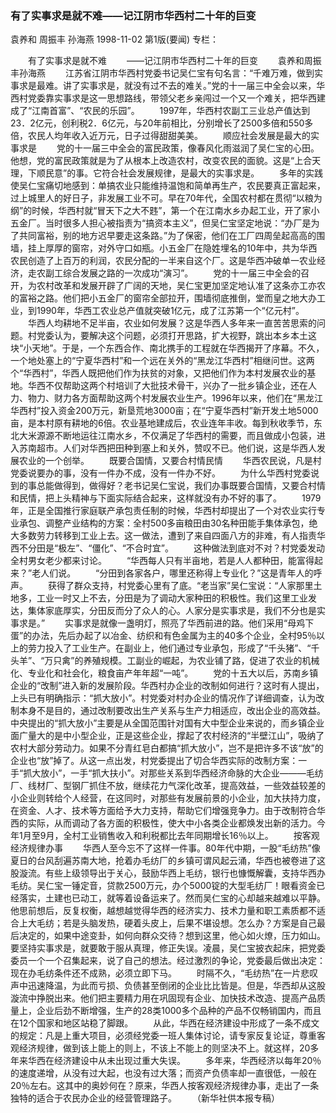 ### 有了实事求是就不难——记江阴市华西村二十年的巨变
袁养和  周振丰  孙海燕
1998-11-02
第1版(要闻)
专栏：

　　有了实事求是就不难
　　——记江阴市华西村二十年的巨变
　　袁养和周振丰孙海燕
　　江苏省江阴市华西村党委书记吴仁宝有句名言：“千难万难，做到实事求是最难。讲了实事求是，就没有过不去的难关。”党的十一届三中全会以来，华西村党委靠实事求是这一思想路线，带领父老乡亲闯过一个又一个难关，把华西建成了“江南首富”、“农民的乐园”。
　　1997年，华西村农副工三业总产值达到23．2亿元，创利税2．6亿元，与20年前相比，分别增长了2500多倍和550多倍，农民人均年收入近万元，日子过得甜甜美美。
　　顺应社会发展是最大的实事求是
　　党的十一届三中全会的富民政策，像春风化雨滋润了吴仁宝的心田。他想，党的富民政策就是为了从根本上改造农村，改变农民的面貌。这是“上合天理，下顺民意”的事。它符合社会发展规律，是最大的实事求是。
　　多年的实践使吴仁宝痛切地感到：单搞农业只能维持温饱和简单再生产，农民要真正富起来，过上城里人的好日子，非发展工业不可。早在70年代，全国农村都在贯彻“以粮为纲”的时候，华西村就“冒天下之大不韪”，第一个在江南水乡办起工业，开了家小五金厂。当时很多人担心被指责为“搞资本主义”，但吴仁宝坚定地说：“办厂是为了共同富裕，别的地方迟早要走这条路。”为了保密，他们在工厂四周垒起高高的围墙，挂上厚厚的窗帘，对外守口如瓶。小五金厂在隐姓埋名的10年中，共为华西农民创造了上百万的利润，农民分配的一半来自这个厂。这是华西冲破单一农业经济，走农副工综合发展之路的一次成功“演习”。
　　党的十一届三中全会的召开，为农村改革和发展开辟了广阔的天地，吴仁宝更加坚定地认准了这条亦工亦农的富裕之路。他们把小五金厂的窗帘全部拉开，围墙彻底推倒，堂而皇之地大办工业，到1990年，华西工农业总产值就突破1亿元，成了江苏第一个“亿元村”。
　　华西人均耕地不足半亩，农业如何发展？这是华西人多年来一直苦苦思索的问题。村党委认为，要解决这个问题，必须打开思路，扩大视野，跳出本乡本土这块“小天地”。于是，一个东西合作、南北携手的工程就在华西揭开了序幕。不久，一个地处塞上的“宁夏华西村”和一个远在关外的“黑龙江华西村”相继问世。这两个“华西村”，华西人既把他们作为扶贫的对象，又把他们作为本村发展农业的基地。华西不仅帮助这两个村培训了大批技术骨干，兴办了一批乡镇企业，还在人力、物力、财力各方面帮助这两个村发展农业生产。1996年以来，他们在“黑龙江华西村”投入资金200万元，新垦荒地3000亩；在“宁夏华西村”新开发土地5000亩，是本村原有耕地的6倍。农业基地建成后，农业连年丰收。每到秋收季节，东北大米源源不断地运往江南水乡，不仅满足了华西村的需要，而且做成小包装，进入苏南超市。人们对华西把田种到塞上和关外，赞叹不已。他们说，这是华西人发展农业的一个创举。
　　既要合国情，又要合村情民情
　　华西农民说，凡是村党委说要办的事，没有一件办不成，没有一件办不好。
　　为什么华西村党委说到的事总能做得到，做得好？老书记吴仁宝说，我们办事既要合国情，又要合村情和民情，把上头精神与下面实际结合起来，这样就没有办不好的事了。
　　1979年，正是全国推行家庭联产承包责任制的时候，华西村却提出了一个对农业实行专业承包、调整产业结构的方案：全村500多亩粮田由30名种田能手集体承包，绝大多数劳力转移到工业上去。这一做法，遭到了来自四面八方的非难，有人指责华西不分田是“极左”、“僵化”、“不合时宜”。
　　这种做法到底对不对？村党委发动全村男女老少都来讨论。
　　“华西每人只有半亩地，若是人人都种田，能富得起来？”老人们说。
　　“分田到各家各户，哪里还称得上专业化？”这是青年人的呼声。
　　获得了群众支持，村党委心里有了底。“老当家”吴仁宝说：“人家那里土地多，工业一时又上不去，分田是为了调动大家种田的积极性。我们这里工业发达，集体家底厚实，分田反而分了众人的心。人家分是实事求是，我们不分也是实事求是。”
　　实事求是就像一盏明灯，照亮了华西前进的路。他们采用“母鸡下蛋”的办法，先后办起了以冶金、纺织和有色金属为主的40多个企业，全村95％以上的劳力投入了工业生产。在副业上，他们通过专业承包，形成了“千头猪”、“千头羊”、“万只禽”的养殖规模。工副业的崛起，为农业铺了路，促进了农业的机械化、专业化和社会化，粮食亩产年年超“一吨”。
　　党的十五大以后，苏南乡镇企业的“改制”进入新的发展阶段。华西村办企业的改制如何进行？这时有人提出，上头已有明确指示：“抓大放小”。村党委对村办企业的情况作了详细调查，认为改制本身不是目的，通过改制要改出生产关系与生产力相适应，改出企业的高效益。中央提出的“抓大放小”主要是从全国范围针对国有大中型企业来说的，而乡镇企业面广量大的是中小型企业，正是这些企业，撑起了农村经济的“半壁江山”，吸纳了农村大部分劳动力。如果不分青红皂白都搞“抓大放小”，岂不是把许多不该“放”的企业也“放”掉了。从这一点出发，村党委提出了切合华西实际的改制方案：一手“抓大放小”，一手“抓大扶小”。对那些关系到华西经济命脉的大企业———毛纺厂、线材厂、型钢厂抓住不放，继续花力气深化改革，提高效益，一些效益较差的小企业则转给个人经营，在这同时，对那些有发展前景的小企业，加大扶持力度，在资金、人才、技术等方面给予大力支持，帮助它们增强竞争力。由于改制符合华西的实际，从而调动了各方面的积极性，使大中小各类企业都焕发出新的活力。今年1月至9月，全村工业销售收入和利税都比去年同期增长16％以上。
　　按客观经济规律办事
　　华西人至今忘不了这样一件事。80年代中期，一股“毛纺热”像夏日的台风刮遍苏南大地，抢着办毛纺厂的乡镇可谓风起云涌，华西也被卷进了这股漩流。有些上级领导出于关心，鼓励华西上毛纺，银行也慷慨解囊，支持华西办毛纺。吴仁宝一锤定音，贷款2500万元，办个5000锭的大型毛纺厂！眼看资金已经落实，土建也已动工，就等着设备运来了。然而吴仁宝的心却越来越难以平静。他思前想后，反复权衡，越想越觉得华西的经济实力、技术力量和职工素质都不适合上大毛纺；若是头脑发热，硬着头皮上，后果不堪设想。怎么办？方案是自己最后决定的，如果中途变卦，如何向群众交待？想到这里，他心如火燎，压力如山。要坚持实事求是，就要敢于服从真理，修正失误。凌晨，吴仁宝披衣起床，把党委委员一个一个召集起来，说了自己的想法。经过激烈的争论，党委最后做出决定：现在办毛纺条件还不成熟，必须立即下马。
　　时隔不久，“毛纺热”在一片悲叹声中迅速降温，为此而亏损、负债甚至倒闭的企业比比皆是。但是，华西却从这股漩流中挣脱出来。他们把主要精力用在巩固现有企业、加快技术改造、提高产品质量上，企业后劲不断增强，生产的28类1000多个品种的产品不仅畅销国内，而且在12个国家和地区站稳了脚跟。
　　从此，华西在经济建设中形成了一条不成文的规定：凡是上重大项目，必须经党委一班人集体讨论，请专家反复论证，尊重客观经济规律，做到该上能上的则上，不该上不能上的则坚决不上。就这样，20多年来华西在经济建设中从未出现过重大失误。
　　多年来，华西经济以每年20％的速度递增，从没有过大起，也没有过大落；而资产负债率却一直很低，一般在20％左右。这其中的奥妙何在？原来，华西人按客观经济规律办事，走出了一条独特的适合于农民办企业的经营管理路子。
　　（新华社供本报专稿）
